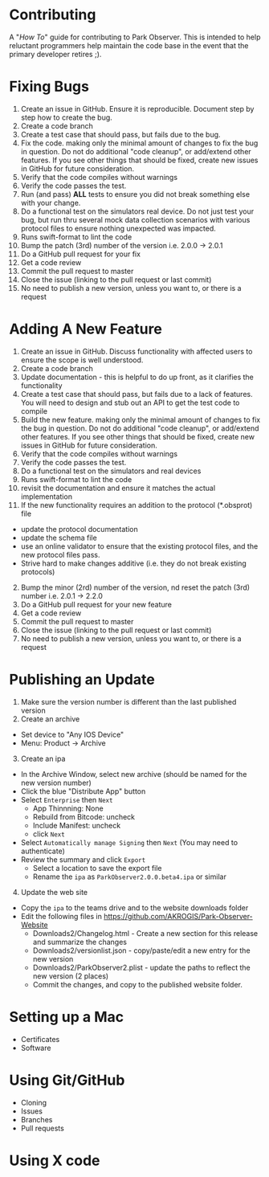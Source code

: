 Contributing
============

A "_How To_" guide for contributing to Park Observer.
This is intended to help reluctant programmers help maintain the code base
in the event that the primary developer retires ;).

# Fixing Bugs
1) Create an issue in GitHub. Ensure it is reproducible.  Document step by step how to create the bug.
2) Create a code branch
2) Create a test case that should pass, but fails due to the bug.
2) Fix the code. making only the minimal amount of changes to fix the bug in question.
Do not do additional "code cleanup", or add/extend other features.
If you see other things that should be fixed, create new issues in GitHub for future consideration.
2) Verify that the code compiles without warnings
2) Verify the code passes the test.
2) Run (and pass) __ALL__ tests to ensure you did not break something else with your change.
2) Do a functional test on the simulators real device. Do not just test your bug, but run thru
   several mock data collection scenarios with various protocol files to ensure nothing unexpected
   was impacted. 
2) Runs swift-format to lint the code
2) Bump the patch (3rd) number of the version i.e. 2.0.0 -> 2.0.1
2) Do a GitHub pull request for your fix
2) Get a code review 
2) Commit the pull request to master
2) Close the issue (linking to the pull request or last commit)
2) No need to publish a new version, unless you want to, or there is a request 

# Adding A New Feature
1) Create an issue in GitHub. Discuss functionality with affected users to ensure the scope is well understood.
2) Create a code branch
2) Update documentation - this is helpful to do up front, as it clarifies the functionality
2) Create a test case that should pass, but fails due to a lack of features.  You will need to design and stub out an API to get the test code to compile
2) Build the new feature. making only the minimal amount of changes to fix the bug in question.
Do not do additional "code cleanup", or add/extend other features.
If you see other things that should be fixed, create new issues in GitHub for future consideration.
2) Verify that the code compiles without warnings
2) Verify the code passes the test.
2) Do a functional test on the simulators and real devices
2) Runs swift-format to lint the code
2) revisit the documentation and ensure it matches the actual implementation
2) If the new functionality requires an addition to the protocol (*.obsprot) file
  * update the protocol documentation
  * update the schema file
  * use an online validator to ensure that the existing protocol files, and the new protocol files pass.
  * Strive hard to make changes additive (i.e. they do not break existing protocols)
2) Bump the minor (2rd) number of the version, nd reset the patch (3rd) number i.e. 2.0.1 -> 2.2.0
2) Do a GitHub pull request for your new feature
2) Get a code review 
2) Commit the pull request to master
2) Close the issue (linking to the pull request or last commit)
2) No need to publish a new version, unless you want to, or there is a request 

# Publishing an Update
1) Make sure the version number is different than the last published version
2) Create an archive
  * Set device to "Any IOS Device"
  * Menu: Product -> Archive
3) Create an ipa
  * In the Archive Window, select new archive (should be named for the new version number)
  * Click the blue "Distribute App" button
  * Select `Enterprise` then `Next`
    * App Thinnning: None
    * Rebuild from Bitcode: uncheck
    * Include Manifest: uncheck
    * click `Next`
  * Select `Automatically manage Signing` then `Next` (You may need to authenticate)
  * Review the summary and click `Export`
    * Select a location to save the export file
    * Rename the `ipa` as `ParkObserver2.0.0.beta4.ipa` or similar
4) Update the web site
  * Copy the `ipa` to the teams drive and to the website downloads folder
  * Edit the following files in <https://github.com/AKROGIS/Park-Observer-Website>
    * Downloads2/Changelog.html - Create a new section for this release and summarize the changes
    * Downloads2/versionlist.json - copy/paste/edit a new entry for the new version
    * Downloads2/ParkObserver2.plist - update the paths to reflect the new version (2 places)
    * Commit the changes, and copy to the published website folder.

# Setting up a Mac
* Certificates
* Software

# Using Git/GitHub
* Cloning
* Issues
* Branches
* Pull requests

# Using X code
